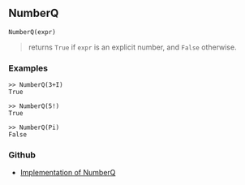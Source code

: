 ## NumberQ

```
NumberQ(expr)
```

> returns `True` if `expr` is an explicit number, and `False` otherwise.

### Examples

```
>> NumberQ(3+I)
True
 
>> NumberQ(5!)
True
 
>> NumberQ(Pi)
False
```

### Github

* [Implementation of NumberQ](https://github.com/axkr/symja_android_library/blob/master/symja_android_library/matheclipse-core/src/main/java/org/matheclipse/core/expression/BuiltInSymbol.java#L15) 
